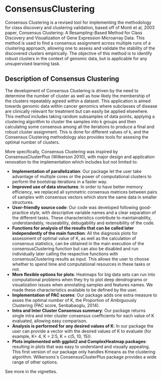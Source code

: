 # ConsensusClustering

Consensus Clustering is a revised tool for implementing the methodology for class discovery and clustering validation, based off of Monti et al, 2003 paper, Consensus Clustering: A Resampling-Based Method for Class Discovery and Visualization of Gene Expression Microarray Data. This method is used to find a consensus assignment across multiple runs of a clustering approach, allowing one to assess and validate the stability of the discovered clusters empirically. The objective of this method is to identify robust clusters in the context of genomic data, but is applicable for any unsupervised learning task.

## Description of Consensus Clustering 

The development of Consensus Clustering is driven by the need to determine the number of cluster as well as how likely the membership of the clusters repeatably agreed within a dataset. This application is aimed towards genomic data within cancer genomics where subclasses of disease are clinically relevant for treatment but can easily be applied elsewhere. This method includes taking random subsamples of data points, applying a clustering algorithm to cluster the samples into k groups and then calculating some consensus among all the iterations to produce a final and robust cluster assignment. This is done for different values of k, and the Consensus Clustering methodology also provides tools for assesing the optimal number of clusters.

More specifically, Consensus Clustering was inspired by ConsensusClusterPlus (Wilkerson 2010), with major design and application renovation to the implementation which includes but not limited to:

- **Implementation of parallelization**: Our package let the user take advantage of multiple cores or the power of computational clusters to perform the bootstrap iterations in a faster way.
- **Improved use of data structures**: In order to have better memory efficiency, we replaced all symmetric consensus matrices between pairs of samples with consensus vectors which store the same data in smaller structures.
- **User-friendly source code**: Our code was developed following good-practice style, with descriptive variable names and a clear separation of the different tasks. These characteristics contribute to maintainability, understandably, reuseability, debugability and extensibility of the code.
- **Functions for analysis of the results that can be called later independently of the main function**: All the diagnosis plots for assessment of optimal value of K, as well as the calculation of consensus statistics, can be obtained in the main execution of the consensusClustering function but can also be disabled and run individually later calling the respective functions with consensusClustering results as input. This allows the user to choose whether to spend time and computational resources in these tasks or not.
- **More flexible options for plots**: Heatmaps for big data sets can run into computational problems when they try to plot deep dendrograms or visualization issues when annotating samples and features names. We made these characteristics available to be defined by the user.
- **Implementation of PAC scores**: Our package adds one extra measure to asses the optimal number of K, the Proportion of Ambiguously Clustering (PAC score, Senbabaoglu, 2014).
- **Intra and Inter Cluster Consensus summary**: Our package returns single intra and inter cluster consensus coefficients for each value of K evaluated, allowing easy comparison. 
- **Analysis is performed for any desired values of K**: In our package the user can provide a vector with the desired values of K to evaluate (for example, K= 4, K = 2:5, K = c(5, 10, 15)).
- **Plots implemented with ggplot2 and ComplexHeatmap packages**: resulting in plots that was easy to understand and visually appealing.
This first version of our package only handles Kmeans as the clustering algorithm. Wilkersons's ConsensusClusterPlus package provides a wide range of other options.


See more in the vignettes.
